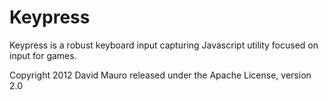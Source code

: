 Keypress
========
Keypress is a robust keyboard input capturing Javascript utility
focused on input for games.

Copyright 2012 David Mauro
released under the Apache License, version 2.0
